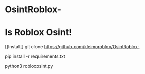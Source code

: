 # OsintRoblox-
Is Roblox Osint!
==================
[]Install[]
git clone https://github.com/kleimoroblox/OsintRoblox-









pip install -r requirements.txt










python3 robloxosint.py
